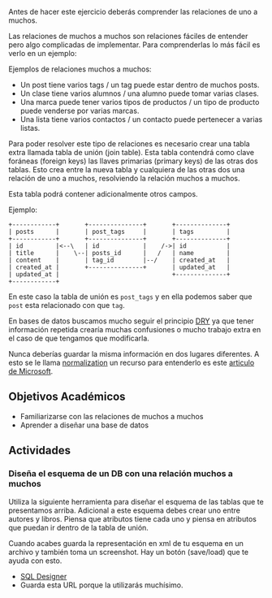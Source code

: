 Antes de hacer este ejercicio deberás comprender las relaciones de uno a muchos.

Las relaciones de muchos a muchos son relaciones fáciles de entender pero algo complicadas de implementar. Para comprenderlas lo más fácil es verlo en un ejemplo:

Ejemplos de relaciones muchos a muchos:
- Un post tiene varios tags / un tag puede estar dentro de muchos posts.
- Un clase tiene varios alumnos / una alumno puede tomar varias clases.
- Una marca puede tener varios tipos de productos / un tipo de producto puede venderse por varias marcas.
- Una lista tiene varios contactos / un contacto puede pertenecer a varias listas.

Para poder resolver este tipo de relaciones es necesario crear una tabla extra llamada tabla de unión (join table). Esta tabla contendrá como clave foráneas (foreign keys) las llaves primarias (primary keys) de las otras dos tablas. Esto crea entre la nueva tabla y cualquiera de las otras dos una relación de uno a muchos, resolviendo la relación muchos a muchos.

Esta tabla podrá contener adicionalmente otros campos.

Ejemplo:

```
+------------+       +---------------+       +--------------+
| posts      |       | post_tags     |       | tags         |
+------------+       +---------------+       +--------------+
| id         |<--\   | id            |    /->| id           |
| title      |    \--| posts_id      |   /   | name         |
| content    |       | tag_id        |--/    | created_at   |
| created_at |       +---------------+       | updated_at   |
| updated_at |                               +--------------+
+------------+                               

```

En este caso la tabla de unión es `post_tags` y en ella podemos saber que `post` esta relacionado con que `tag`.

En bases de datos buscamos mucho seguir el principio [DRY](http://en.wikipedia.org/wiki/Don't_repeat_yourself) ya que tener información repetida crearía muchas confusiones o mucho trabajo extra en el caso de que tengamos que modificarla.

Nunca deberías guardar la misma información en dos lugares diferentes. A esto se le llama [normalization](http://en.wikipedia.org/wiki/Database_normalization) un recurso para entenderlo es este [articulo de Microsoft](http://support.microsoft.com/kb/283878).   


## Objetivos Académicos

- Familiarizarse con las relaciones de muchos a muchos
- Aprender a diseñar una base de datos  

## Actividades

### Diseña el esquema de un DB con una relación muchos a muchos

Utiliza la siguiente herramienta para diseñar el esquema de las tablas que te presentamos arriba. Adicional a este esquema debes crear uno entre autores y libros. Piensa que atributos tiene cada uno y piensa en atributos que puedan ir dentro de la tabla de unión.

Cuando acabes guarda la representación en xml de tu esquema en un archivo y también toma un screenshot. Hay un botón (save/load) que te ayuda con esto.

- [SQL Designer](http://ondras.zarovi.cz/sql/demo/)
- Guarda esta URL porque la utilizarás muchísimo.
